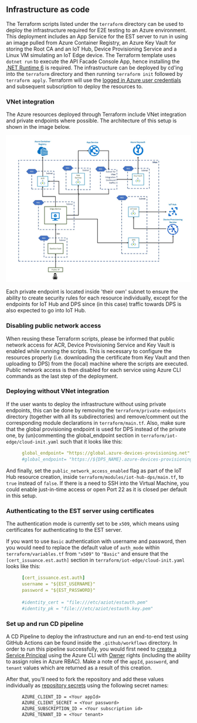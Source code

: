 ## Infrastructure as code

The Terraform scripts listed under the `terraform` directory can be used to deploy the infrastructure required for E2E testing to an Azure environment. This deployment includes an App Service for the EST server to run in using an image pulled from Azure Container Registry, an Azure Key Vault for storing the Root CA and an IoT Hub, Device Provisioning Service and a Linux VM simulating an IoT Edge device. The Terraform template uses `dotnet run` to execute the API Facade Console App, hence installing the [.NET Runtime 6](https://dotnet.microsoft.com/en-us/download/dotnet/6.0) is required. The infrastructure can be deployed by cd'ing into the `terraform` directory and then running `terraform init` followed by `terraform apply`. Terraform will use the [logged in Azure user credentials](https://registry.terraform.io/providers/hashicorp/azurerm/latest/docs/guides/azure_cli) and subsequent subscription to deploy the resources to.

### VNet integration

The Azure resources deployed through Terraform include VNet integration and private endpoints where possible. The architecture of this setup is shown in the image below. 

![Overview](../assets/vnet-arch.jpg "VNet Architecture")

Each private endpoint is located inside 'their own' subnet to ensure the ability to create security rules for each resource individually, except for the endpoints for IoT Hub and DPS since (in this case) traffic towards DPS is also expected to go into IoT Hub.

### Disabling public network access
When reusing these Terraform scripts, please be informed that public network access for ACR, Device Provisioning Service and Key Vault is enabled while running the scripts. This is necessary to configure the resources properly (i.e. downloading the certificate from Key Vault and then uploading to DPS) from the (local) machine where the scripts are executed. Public network access is then disabled for each service using Azure CLI commands as the last step of the deployment.

### Deploying without VNet integration
If the user wants to deploy the infrastructure without using private endpoints, this can be done by removing the `terraform/private-endpoints` directory (together with all its subdirectories) and remove/comment out the corresponding module declarations in `terraform/main.tf`. Also, make sure that the global provisioning endpoint is used for DPS instead of the private one, by (un)commenting the global_endpoint section in `terraform/iot-edge/cloud-init.yaml` such that it looks like this:

```yaml
      global_endpoint= "https://global.azure-devices-provisioning.net"
      #global_endpoint= "https://${DPS_NAME}.azure-devices-provisioning.net"
```
And finally, set the `public_network_access_enabled` flag as part of the IoT Hub resource creation, inside `terraform/modules/iot-hub-dps/main.tf`, to `true` instead of `false`. If there is a need to SSH into the Virtual Machine, you could enable just-in-time access or open Port 22 as it is closed per default in this setup.

### Authenticating to the EST server using certificates
The authentication mode is currently set to be `x509`, which means using certificates for authenticating to the EST server.

If you want to use `Basic` authentication with username and password, then you would need to replace the default value of `auth_mode` within `terraform/variables.tf` from `"x509"` to `"Basic"` and ensure that the `[cert_issuance.est.auth]` section in `terraform/iot-edge/cloud-init.yaml` looks like this:

```yaml
      [cert_issuance.est.auth]
      username = "${EST_USERNAME}"
      password = "${EST_PASSWORD}"
      
      #identity_cert = "file:///etc/aziot/estauth.pem"
      #identity_pk = "file:///etc/aziot/estauth.key.pem"
```

### Set up and run CD pipeline
A CD Pipeline to deploy the infrastructure and run an end-to-end test using GitHub Actions can be found inside the `.github/workflows` directory. In order to run this pipeline successfully, you would first need to [create a Service Principal](https://docs.microsoft.com/en-us/azure/developer/terraform/authenticate-to-azure?tabs=bash#create-a-service-principal) using the Azure CLI with [Owner](https://docs.microsoft.com/en-us/azure/role-based-access-control/built-in-roles#owner) rights (including the ability to assign roles in Azure RBAC). Make a note of the `appId`, `password`, and `tenant` values which are returned as a result of this creation.

After that, you'll need to fork the repository and add these values individually as [repository secrets](https://github.com/Azure/actions-workflow-samples/blob/master/assets/create-secrets-for-GitHub-workflows.md) using the following secret names:

```
      AZURE_CLIENT_ID = <Your appId>
      AZURE_CLIENT_SECRET = <Your password>
      AZURE_SUBSCRIPTION_ID = <Your subscription id>
      AZURE_TENANT_ID = <Your tenant>
```